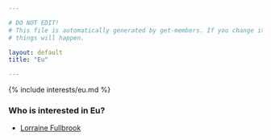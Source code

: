 ```yaml
---

# DO NOT EDIT!
# This file is automatically generated by get-members. If you change it, bad
# things will happen.

layout: default
title: "Eu"

---
```


{% include interests/eu.md %}

### Who is interested in Eu?


* [Lorraine Fullbrook](members/lorraine-fullbrook.html)
